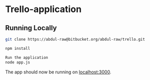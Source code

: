 # Trello-application


## Running Locally

```sh
git clone https://abdul-raw@bitbucket.org/abdul-raw/trello.git

npm install

Run the application
node app.js
```

The app should now be running on [localhost:3000](http://localhost:3000/).